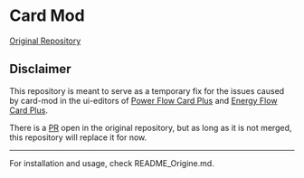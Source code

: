 # Card Mod

[Original Repository](https://github.com/thomasloven/lovelace-card-mod)

## Disclaimer

This repository is meant to serve as a temporary fix for the issues caused by card-mod in the ui-editors of [Power Flow Card Plus](https://github.com/flixlix/power-flow-card-plus) and [Energy Flow Card Plus](https://github.com/flixlix/energy-flow-card-plus).

There is a [PR](https://github.com/thomasloven/lovelace-card-mod/pull/277) open in the original repository, but as long as it is not merged, this repository will replace it for now.


<hr/>


For installation and usage, check README_Origine.md. 

